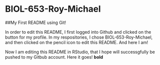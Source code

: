# BIOL-653-Roy-Michael
##My First README using Git!

In order to edit this README, I first logged into Github and clicked on the button for my profile.  In my respositories, I chose BIOL-653-Roy-Michael, and then clicked on the pencil icon to edit this README.  And here I am!

Now I am editing this README in RStudio, that I hope will successgfully be pushed to my Gitbub account.  Here it goes! **bold**
